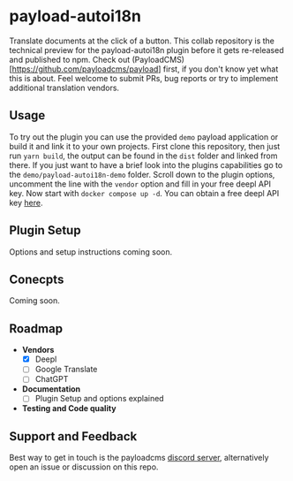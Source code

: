 # payload-autoi18n

Translate documents at the click of a button. This collab repository is the technical preview for the payload-autoi18n plugin before it gets re-released 
and published to npm. Check out (PayloadCMS)[https://github.com/payloadcms/payload] first, if you don't know yet what this is about. Feel welcome to submit PRs, bug reports or try to implement additional translation vendors.

## Usage
To try out the plugin you can use the provided `demo` payload application or build it and link it to your own projects.
First clone this repository, then just run `yarn build`, the output can be found in the `dist` folder and linked from there.
If you just want to have a brief look into the plugins capabilities go to the `demo/payload-autoi18n-demo` folder. Scroll down to the 
plugin options, uncomment the line with the `vendor` option and fill in your free deepl API key. Now start with `docker compose up -d`.
You can obtain a free deepl API key [here](https://support.deepl.com/hc/en-us/articles/360021200939-DeepL-API-Free).

## Plugin Setup
Options and setup instructions coming soon.

## Conecpts
Coming soon.

## Roadmap

- **Vendors**
  - [x] Deepl
  - [ ] Google Translate
  - [ ] ChatGPT
- **Documentation**
  - [ ] Plugin Setup and options explained
- **Testing and Code quality**

## Support and Feedback
Best way to get in touch is the payloadcms [discord server](https://discord.com/invite/r6sCXqVk3v), alternatively open an issue or discussion on this repo.
